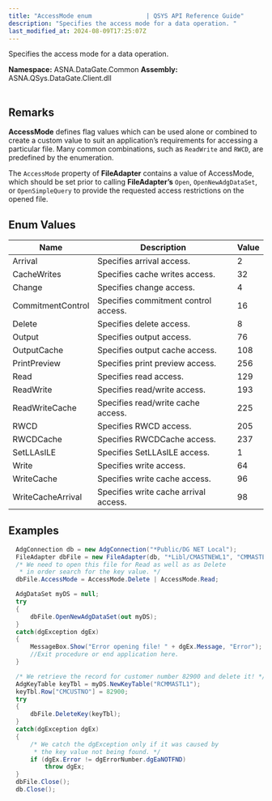 ```yaml
---
title: "AccessMode enum               | QSYS API Reference Guide"
description: "Specifies the access mode for a data operation. "
last_modified_at: 2024-08-09T17:25:07Z
---
```


Specifies the access mode for a data operation.

**Namespace:** ASNA.DataGate.Common
**Assembly:** ASNA.QSys.DataGate.Client.dll
<br>
<br>

## Remarks

**AccessMode** defines flag values which can be used alone or combined to create a custom value to suit an application’s requirements for accessing a particular file. Many common combinations, such as `ReadWrite` and `RWCD`, are predefined by the enumeration.

The `AccessMode` property of **FileAdapter** contains a value of AccessMode, which should be set prior to calling **FileAdapter’s** `Open`, `OpenNewAdgDataSet`, or `OpenSimpleQuery` to provide the requested access restrictions on the opened file.

## Enum Values

| Name | Description | Value
| --- | --- | --- 
| Arrival | Specifies arrival access. | 2 |
| CacheWrites | Specifies cache writes access. | 32 |
| Change | Specifies change access. | 4 |
| CommitmentControl | Specifies commitment control access. | 16 |
| Delete | Specifies delete access. | 8 |
| Output | Specifies output access. | 76 |
| OutputCache | Specifies output cache access. | 108 |
| PrintPreview | Specifies print preview access. | 256 |
| Read | Specifies read access. | 129 |
| ReadWrite | Specifies read/write access. | 193 |
| ReadWriteCache | Specifies read/write cache access. | 225 |
| RWCD | Specifies RWCD access. | 205 |
| RWCDCache | Specifies RWCDCache access. | 237 |
| SetLLAsILE | Specifies SetLLAsILE access. | 1 |
| Write | Specifies write access. | 64 |
| WriteCache | Specifies write cache access. | 96 |
| WriteCacheArrival | Specifies write cache arrival access. | 98 |

## Examples 

```cs 
  AdgConnection db = new AdgConnection("*Public/DG NET Local");
  FileAdapter dbFile = new FileAdapter(db, "*Libl/CMASTNEWL1", "CMMASTERL1");
  /* We need to open this file for Read as well as as Delete
   * in order search for the key value. */
  dbFile.AccessMode = AccessMode.Delete | AccessMode.Read;

  AdgDataSet myDS = null;
  try
  {
      dbFile.OpenNewAdgDataSet(out myDS);
  }
  catch(dgException dgEx)
  {
      MessageBox.Show("Error opening file! " + dgEx.Message, "Error");
      //Exit procedure or end application here.
  }

  /* We retrieve the record for customer number 82900 and delete it! */
  AdgKeyTable keyTbl = myDS.NewKeyTable("RCMMASTL1");
  keyTbl.Row["CMCUSTNO"] = 82900;
  try
  {
      dbFile.DeleteKey(keyTbl);
  }
  catch(dgException dgEx)
  {
      /* We catch the dgException only if it was caused by
       * the key value not being found. */
      if (dgEx.Error != dgErrorNumber.dgEaNOTFND)
          throw dgEx;
  }
  dbFile.Close();
  db.Close();
```
